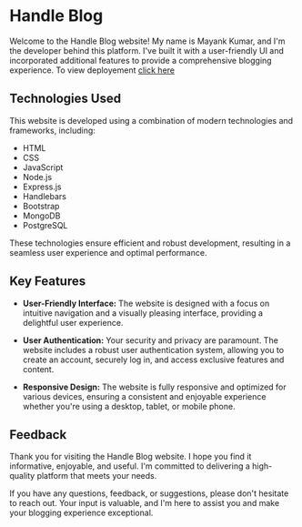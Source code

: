 # Handle Blog

Welcome to the Handle Blog website! My name is Mayank Kumar, and I'm the developer behind this platform. I've built it with a user-friendly UI and incorporated additional features to provide a comprehensive blogging experience. To view deployement [click here](https://handle-blog.herokuapp.com/blog)

## Technologies Used

This website is developed using a combination of modern technologies and frameworks, including:

- HTML
- CSS
- JavaScript
- Node.js
- Express.js
- Handlebars
- Bootstrap
- MongoDB
- PostgreSQL

These technologies ensure efficient and robust development, resulting in a seamless user experience and optimal performance.

## Key Features

- **User-Friendly Interface:** The website is designed with a focus on intuitive navigation and a visually pleasing interface, providing a delightful user experience.

- **User Authentication:** Your security and privacy are paramount. The website includes a robust user authentication system, allowing you to create an account, securely log in, and access exclusive features and content.

- **Responsive Design:** The website is fully responsive and optimized for various devices, ensuring a consistent and enjoyable experience whether you're using a desktop, tablet, or mobile phone.

## Feedback

Thank you for visiting the Handle Blog website. I hope you find it informative, enjoyable, and useful. I'm committed to delivering a high-quality platform that meets your needs.

If you have any questions, feedback, or suggestions, please don't hesitate to reach out. Your input is valuable, and I'm here to assist you and make your blogging experience exceptional.
